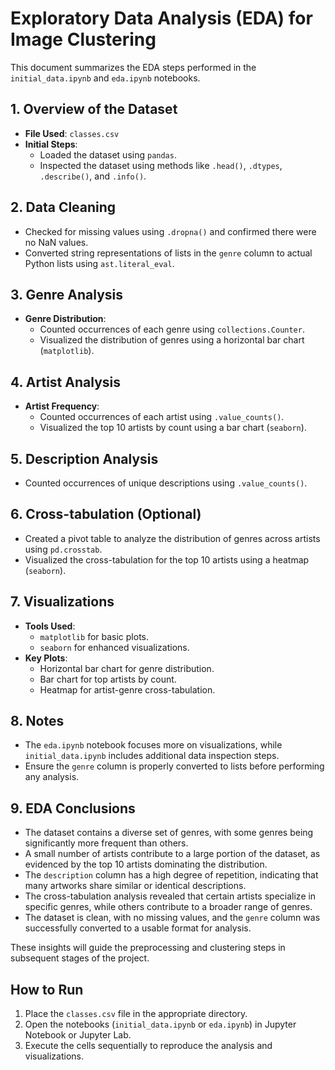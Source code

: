 # Exploratory Data Analysis (EDA) for Image Clustering

This document summarizes the EDA steps performed in the `initial_data.ipynb` and `eda.ipynb` notebooks.

## 1. Overview of the Dataset
- **File Used**: `classes.csv`
- **Initial Steps**:
  - Loaded the dataset using `pandas`.
  - Inspected the dataset using methods like `.head()`, `.dtypes`, `.describe()`, and `.info()`.

## 2. Data Cleaning
- Checked for missing values using `.dropna()` and confirmed there were no NaN values.
- Converted string representations of lists in the `genre` column to actual Python lists using `ast.literal_eval`.

## 3. Genre Analysis
- **Genre Distribution**:
  - Counted occurrences of each genre using `collections.Counter`.
  - Visualized the distribution of genres using a horizontal bar chart (`matplotlib`).

## 4. Artist Analysis
- **Artist Frequency**:
  - Counted occurrences of each artist using `.value_counts()`.
  - Visualized the top 10 artists by count using a bar chart (`seaborn`).

## 5. Description Analysis
- Counted occurrences of unique descriptions using `.value_counts()`.

## 6. Cross-tabulation (Optional)
- Created a pivot table to analyze the distribution of genres across artists using `pd.crosstab`.
- Visualized the cross-tabulation for the top 10 artists using a heatmap (`seaborn`).

## 7. Visualizations
- **Tools Used**:
  - `matplotlib` for basic plots.
  - `seaborn` for enhanced visualizations.
- **Key Plots**:
  - Horizontal bar chart for genre distribution.
  - Bar chart for top artists by count.
  - Heatmap for artist-genre cross-tabulation.

## 8. Notes
- The `eda.ipynb` notebook focuses more on visualizations, while `initial_data.ipynb` includes additional data inspection steps.
- Ensure the `genre` column is properly converted to lists before performing any analysis.

## 9. EDA Conclusions
- The dataset contains a diverse set of genres, with some genres being significantly more frequent than others.
- A small number of artists contribute to a large portion of the dataset, as evidenced by the top 10 artists dominating the distribution.
- The `description` column has a high degree of repetition, indicating that many artworks share similar or identical descriptions.
- The cross-tabulation analysis revealed that certain artists specialize in specific genres, while others contribute to a broader range of genres.
- The dataset is clean, with no missing values, and the `genre` column was successfully converted to a usable format for analysis.

These insights will guide the preprocessing and clustering steps in subsequent stages of the project.

## How to Run
1. Place the `classes.csv` file in the appropriate directory.
2. Open the notebooks (`initial_data.ipynb` or `eda.ipynb`) in Jupyter Notebook or Jupyter Lab.
3. Execute the cells sequentially to reproduce the analysis and visualizations.

